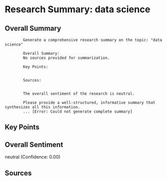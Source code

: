 
# Research Summary: data science

## Overall Summary

            Generate a comprehensive research summary on the topic: "data science"
            
            Overall Summary:
            No sources provided for summarization.
            
            Key Points:
            
            
            Sources:
            
            
            The overall sentiment of the research is neutral.
            
            Please provide a well-structured, informative summary that synthesizes all this information.
            ... [Error: Could not generate complete summary]

## Key Points

## Overall Sentiment
neutral (Confidence: 0.00)

## Sources
